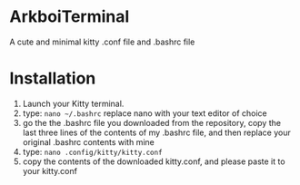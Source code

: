 # ArkboiTerminal
A cute and minimal kitty .conf file and .bashrc file

# Installation

1. Launch your Kitty terminal.
2. type:
   `nano ~/.bashrc`
   replace nano with your text editor of choice
4. go the the .bashrc file you downloaded from the repository, copy the last three lines of the contents of my .bashrc file, and then replace your original .bashrc contents with mine
5. type:
     `nano .config/kitty/kitty.conf`
6. copy the contents of the downloaded kitty.conf, and please paste it to your kitty.conf

